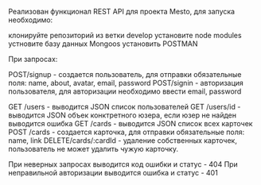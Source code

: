 

Реализован функционал REST API для проекта Mesto, для запуска необходимо:

клонируйте репозиторий из ветки develop установите node modules устновите базу данных Mongoos установить POSTMAN

При запросах:

POST/signup - создается пользователь, для отправки обязательные поля: name, about, avatar, email, password
POST/signin - авторизация пользователя, для авторизации необходимо ввести email, password

GET /users - выводится JSON список пользователей 
GET /users/id - выводится JSON объек конктретного юзера, если юзер не найден выводится ошибка 
GET /cards - выводится JSON список всех карточек 
POST /cards - создается карточка, для отправки обязательные поля: name, link
DELETE/cards/:cardId - удаление собственных карточек, пользователь не может удалить чужую карточку. 

При неверных запросах выводится код ошибки и статус - 404
При неправильной авторизации выводится ошибка и статус - 401
